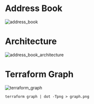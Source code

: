 # Address Book
![address_book](https://github.com/km00ng/address_book/assets/147233641/baa80416-4adc-41d9-96e9-a92c09618d92)


# Architecture
![address_book_architecture](https://github.com/km00ng/address_book/assets/147233641/ea780704-a977-455e-a5a1-a4f1fb45d4b1)



# Terraform Graph
![terraform_graph](https://github.com/km00ng/address_book/assets/147233641/4480115b-ca89-45b6-b0db-bb0fabc065aa)
```
terraform graph | dot -Tpng > graph.png
```
